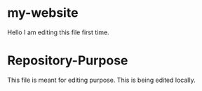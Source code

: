 # my-website

Hello I am editing this file first time.

# Repository-Purpose

This file is meant for editing purpose.
This is being edited locally.
